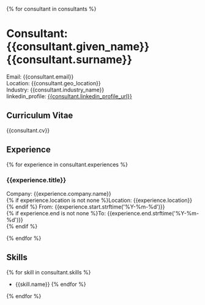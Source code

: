 {% for consultant in consultants %}
# Consultant: {{consultant.given_name}} {{consultant.surname}}

Email:    {{consultant.email}}<br/>
Location: {{consultant.geo_location}}<br/>
Industry: {{consultant.industry_name}}<br/>
linkedin_profile: [{{consultant.linkedin_profile_url}}](https://www.linkedin.com/in/{{consultant.linkedin_profile_url}})

## Curriculum Vitae

{{consultant.cv}}

## Experience

{% for experience in consultant.experiences %}
### {{experience.title}}

Company: {{experience.company.name}}<br />
{% if experience.location is not none %}Location: {{experience.location}}<br />{% endif %}
From:     {{experience.start.strftime('%Y-%m-%d')}}<br />
{% if experience.end is not none %}To:       {{experience.end.strftime('%Y-%m-%d')}}<br />{% endif %}

{% endfor %}
## Skills

{% for skill in consultant.skills %}
- {{skill.name}}
{% endfor %}

{% endfor %}